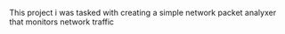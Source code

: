 This project i was tasked with creating a simple network packet analyxer that monitors network traffic
